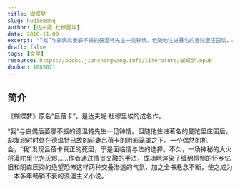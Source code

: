 ```yaml
---
title: 蝴蝶梦
slug: hudiemeng
author: [达夫妮·杜穆里埃]
date: 2016-11-09
excerpt: "“我”与丧偶后萎靡不振的德温特先生一见钟情。但随他住进著名的曼陀里庄园后，却发现时时处在德温特已故的前妻吕蓓卡的阴影笼罩之下。"
draft: false
tags: [文学]
resource: https://books.jianchengwang.info/literature/蝴蝶梦.epub
douban: 1085021
---
```


## 简介

《蝴蝶梦》原名“吕蓓卡”，是达夫妮·杜穆里埃的成名作。

“我”与丧偶后萎靡不振的德温特先生一见钟情。但随他住进著名的曼陀里庄园后，却发现时时处在德温特已故的前妻吕蓓卡的阴影笼罩之下。一个偶然的机会，“我”发现吕蓓卡真正的死因，于是面临情与法的选择。不久，一场神秘的大火将漫陀里化为灰烬……作者通过情景交融的手法，成功地渲染了缠绵悱恻的怀乡忆旧和阴森压抑的绝望恐怖这样两种交叠渗透的气氛，加之全书悬念不断，使之成为一本多年畅销不衰的浪漫主义小说。